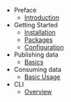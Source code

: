 - Preface
    - [Introduction](/4.0/introduction)
- Getting Started
    - [Installation](/4.0/installation)
    - [Packages](/4.0/packages)
    - [Configuration](/4.0/configuration)
- Publishing data
    - [Basics](/4.0/publishing_basics)
- Consuming data
    - [Basic Usage](/4.0/consuming_data)
- CLI
    - [Overview](/4.0/cli)